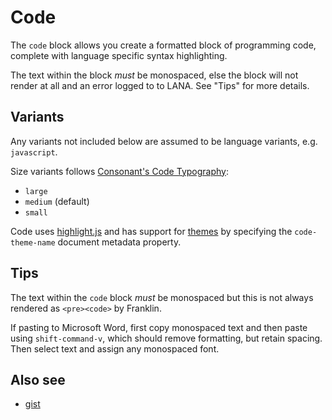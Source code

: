 # Code

The `code` block allows you create a formatted block of programming code, complete with language specific syntax highlighting.

The text within the block _must_ be monospaced, else the block will not render at all and an error logged to to LANA. See "Tips" for more details.

## Variants

Any variants not included below are assumed to be language variants, e.g. `javascript`.

Size variants follows [Consonant's Code Typography](https://consonant.adobe.com/1975e5ba1/p/216c7e-typography/t/244b88):

- `large`
- `medium` (default)
- `small`

Code uses [highlight.js](https://highlightjs.org/) and has support for [themes](https://highlightjs.org/examples) by specifying the `code-theme-name` document metadata property.

## Tips

The text within the `code` block _must_ be monospaced but this is not always rendered as `<pre><code>` by Franklin.

If pasting to Microsoft Word, first copy monospaced text and then paste using `shift-command-v`, which should remove formatting, but retain spacing. Then select text and assign any monospaced font.

## Also see

- [gist](../gist/)
